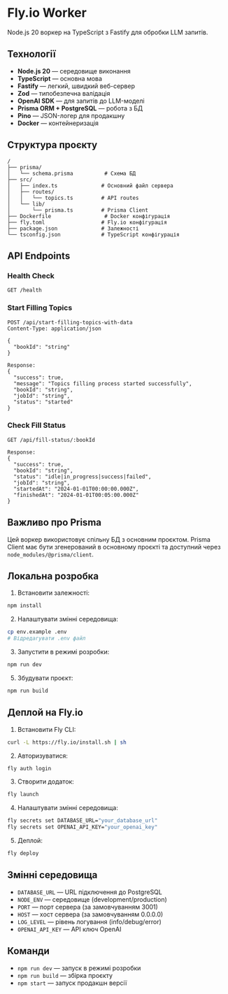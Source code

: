 # Fly.io Worker

Node.js 20 воркер на TypeScript з Fastify для обробки LLM запитів.

## Технології

- **Node.js 20** — середовище виконання
- **TypeScript** — основна мова
- **Fastify** — легкий, швидкий веб-сервер
- **Zod** — типобезпечна валідація
- **OpenAI SDK** — для запитів до LLM-моделі
- **Prisma ORM + PostgreSQL** — робота з БД
- **Pino** — JSON-логер для продакшну
- **Docker** — контейнеризація

## Структура проєкту

```
/
├── prisma/
│   └── schema.prisma          # Схема БД
├── src/
│   ├── index.ts              # Основний файл сервера
│   ├── routes/
│   │   └── topics.ts         # API routes
│   └── lib/
│       └── prisma.ts         # Prisma Client
├── Dockerfile                 # Docker конфігурація
├── fly.toml                  # Fly.io конфігурація
├── package.json              # Залежності
└── tsconfig.json             # TypeScript конфігурація
```

## API Endpoints

### Health Check
```
GET /health
```

### Start Filling Topics
```
POST /api/start-filling-topics-with-data
Content-Type: application/json

{
  "bookId": "string"
}

Response:
{
  "success": true,
  "message": "Topics filling process started successfully",
  "bookId": "string",
  "jobId": "string",
  "status": "started"
}
```

### Check Fill Status
```
GET /api/fill-status/:bookId

Response:
{
  "success": true,
  "bookId": "string",
  "status": "idle|in_progress|success|failed",
  "jobId": "string",
  "startedAt": "2024-01-01T00:00:00.000Z",
  "finishedAt": "2024-01-01T00:05:00.000Z"
}
```

## Важливо про Prisma

Цей воркер використовує спільну БД з основним проєктом. Prisma Client має бути згенерований в основному проєкті та доступний через `node_modules/@prisma/client`.

## Локальна розробка

1. Встановити залежності:
```bash
npm install
```

2. Налаштувати змінні середовища:
```bash
cp env.example .env
# Відредагувати .env файл
```

3. Запустити в режимі розробки:
```bash
npm run dev
```

5. Збудувати проєкт:
```bash
npm run build
```

## Деплой на Fly.io

1. Встановити Fly CLI:
```bash
curl -L https://fly.io/install.sh | sh
```

2. Авторизуватися:
```bash
fly auth login
```

3. Створити додаток:
```bash
fly launch
```

4. Налаштувати змінні середовища:
```bash
fly secrets set DATABASE_URL="your_database_url"
fly secrets set OPENAI_API_KEY="your_openai_key"
```

5. Деплой:
```bash
fly deploy
```

## Змінні середовища

- `DATABASE_URL` — URL підключення до PostgreSQL
- `NODE_ENV` — середовище (development/production)
- `PORT` — порт сервера (за замовчуванням 3001)
- `HOST` — хост сервера (за замовчуванням 0.0.0.0)
- `LOG_LEVEL` — рівень логування (info/debug/error)
- `OPENAI_API_KEY` — API ключ OpenAI

## Команди

- `npm run dev` — запуск в режимі розробки
- `npm run build` — збірка проєкту
- `npm start` — запуск продакшн версії
